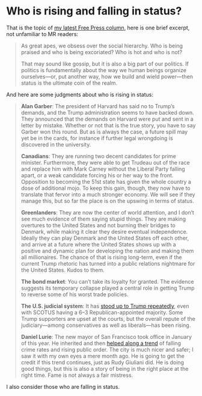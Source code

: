 # Who is rising and falling in status?

That is the topic of [my latest Free Press column](https://www.thefp.com/p/high-school-never-ends-in-dc), here is one brief excerpt, not unfamiliar to MR readers:

> As great apes, we obsess over the social hierarchy. Who is being praised and who is being excoriated? Who is hot and who is not?
> 
> That may sound like gossip, but it is also a big part of our politics. If politics is fundamentally about the way we human beings organize ourselves—or, put another way, how we build and wield power—then status is the ultimate coin of the realm.

And here are some judgments about who is rising in status:

> **Alan Garber**: The president of Harvard has said no to Trump’s demands, and the Trump administration seems to have backed down. They announced that the demands on Harvard were put and sent in a letter by mistake. Whether or not that is the true story, you have to say Garber won this round. But as is always the case, a future spill may yet be in the cards, for instance if further legal wrongdoing is discovered in the university.
> 
> **Canadians**: They are running two decent candidates for prime minister. Furthermore, they were able to get Trudeau out of the race and replace him with Mark Carney without the Liberal Party falling apart, or a weak candidate forcing his or her way to the front. Opposition to becoming the 51st state has given the whole country a dose of additional mojo. To keep this gain, though, they now have to translate that fervor into a much stronger economy. We will see if they manage this, but so far the place is on the upswing in terms of status.
> 
> **Greenlanders**: They are now the center of world attention, and I don’t see much evidence of them saying stupid things. They are making overtures to the United States and not burning their bridges to Denmark, while making it clear they desire eventual independence. Ideally they can play Denmark and the United States off each other, and arrive at a future where the United States shows up with a positive and dynamic plan for developing the nation and making them all millionaires. The chance of that is rising long-term, even if the current Trump rhetoric has turned into a public relations nightmare for the United States. Kudos to them.
> 
> **The bond market**: You can’t take its loyalty for granted. The evidence suggests its temporary collapse played a central role in getting Trump to reverse some of his worst trade policies.
> 
> **The U.S. judicial system**: It has [stood up to Trump repeatedly](https://x.com/spandrell4/status/1913880105450975571), even with SCOTUS having a 6–3 Republican-appointed majority. Some Trump supporters are upset at the courts, but the overall repute of the judiciary—among conservatives as well as liberals—has been rising.
> 
> **Daniel Lurie**: The new mayor of San Francisco took office in January of this year. He inherited and then [helped along a trend](https://growsf.org/news/2025-04-10-crime-is-down/) of falling crime rates and rising public order. The city is much nicer and safer; I saw it with my own eyes a mere month ago. He is going to get the credit if this trend continues, just as Rudy Giuliani did. He is doing good things, but this is also a story of being in the right place at the right time. Fame is not always a fair mistress.

I also consider those who are falling in status.